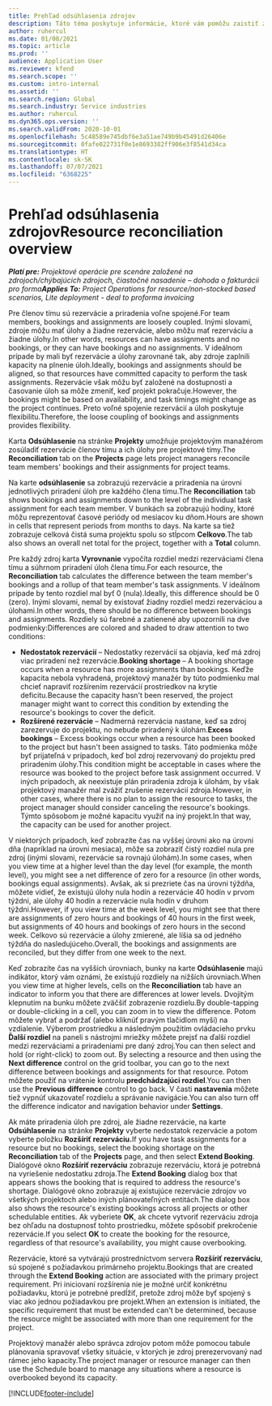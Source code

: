```yaml
---
title: Prehľad odsúhlasenia zdrojov
description: Táto téma poskytuje informácie, ktoré vám pomôžu zaistiť zosúladenie rezervácií a priradení zdrojov k projektom.
author: ruhercul
ms.date: 01/08/2021
ms.topic: article
ms.prod: ''
audience: Application User
ms.reviewer: kfend
ms.search.scope: ''
ms.custom: intro-internal
ms.assetid: ''
ms.search.region: Global
ms.search.industry: Service industries
ms.author: ruhercul
ms.dyn365.ops.version: ''
ms.search.validFrom: 2020-10-01
ms.openlocfilehash: 5c48589e745dbf6e3a51ae749b9b45491d26406e
ms.sourcegitcommit: 0fafe022731f0e1e8693382ff906e3f8541d34ca
ms.translationtype: HT
ms.contentlocale: sk-SK
ms.lasthandoff: 07/07/2021
ms.locfileid: "6368225"
---
```

# <a name="resource-reconciliation-overview"></a><span data-ttu-id="8968c-103">Prehľad odsúhlasenia zdrojov</span><span class="sxs-lookup"><span data-stu-id="8968c-103">Resource reconciliation overview</span></span>

<span data-ttu-id="8968c-104">_**Platí pre:** Projektové operácie pre scenáre založené na zdrojoch/chýbajúcich zdrojoch, čiastočné nasadenie – dohoda o fakturácii pro forma_</span><span class="sxs-lookup"><span data-stu-id="8968c-104">_**Applies To:** Project Operations for resource/non-stocked based scenarios, Lite deployment - deal to proforma invoicing_</span></span>

<span data-ttu-id="8968c-105">Pre členov tímu sú rezervácie a priradenia voľne spojené.</span><span class="sxs-lookup"><span data-stu-id="8968c-105">For team members, bookings and assignments are loosely coupled.</span></span> <span data-ttu-id="8968c-106">Inými slovami, zdroje môžu mať úlohy a žiadne rezervácie, alebo môžu mať rezerváciu a žiadne úlohy.</span><span class="sxs-lookup"><span data-stu-id="8968c-106">In other words, resources can have assignments and no bookings, or they can have bookings and no assignments.</span></span> <span data-ttu-id="8968c-107">V ideálnom prípade by mali byť rezervácie a úlohy zarovnané tak, aby zdroje zaplnili kapacity na plnenie úloh.</span><span class="sxs-lookup"><span data-stu-id="8968c-107">Ideally, bookings and assignments should be aligned, so that resources have committed capacity to perform the task assignments.</span></span> <span data-ttu-id="8968c-108">Rezervácie však môžu byť založené na dostupnosti a časovanie úloh sa môže zmeniť, keď projekt pokračuje.</span><span class="sxs-lookup"><span data-stu-id="8968c-108">However, the bookings might be based on availability, and task timings might change as the project continues.</span></span> <span data-ttu-id="8968c-109">Preto voľné spojenie rezervácií a úloh poskytuje flexibilitu.</span><span class="sxs-lookup"><span data-stu-id="8968c-109">Therefore, the loose coupling of bookings and assignments provides flexibility.</span></span>

<span data-ttu-id="8968c-110">Karta **Odsúhlasenie** na stránke **Projekty** umožňuje projektovým manažérom zosúladiť rezervácie členov tímu a ich úlohy pre projektové tímy.</span><span class="sxs-lookup"><span data-stu-id="8968c-110">The **Reconciliation** tab on the **Projects** page lets project managers reconcile team members' bookings and their assignments for project teams.</span></span>

<span data-ttu-id="8968c-111">Na karte **odsúhlasenie** sa zobrazujú rezervácie a priradenia na úrovni jednotlivých priradení úloh pre každého člena tímu.</span><span class="sxs-lookup"><span data-stu-id="8968c-111">The **Reconciliation** tab shows bookings and assignments down to the level of the individual task assignment for each team member.</span></span> <span data-ttu-id="8968c-112">V bunkách sa zobrazujú hodiny, ktoré môžu reprezentovať časové periódy od mesiacov ku dňom.</span><span class="sxs-lookup"><span data-stu-id="8968c-112">Hours are shown in cells that represent periods from months to days.</span></span> <span data-ttu-id="8968c-113">Na karte sa tiež zobrazuje celková čistá suma projektu spolu so stĺpcom **Celkovo**.</span><span class="sxs-lookup"><span data-stu-id="8968c-113">The tab also shows an overall net total for the project, together with a **Total** column.</span></span>

<span data-ttu-id="8968c-114">Pre každý zdroj karta **Vyrovnanie** vypočíta rozdiel medzi rezerváciami člena tímu a súhrnom priradení úloh člena tímu.</span><span class="sxs-lookup"><span data-stu-id="8968c-114">For each resource, the **Reconciliation** tab calculates the difference between the team member's bookings and a rollup of that team member's task assignments.</span></span> <span data-ttu-id="8968c-115">V ideálnom prípade by tento rozdiel mal byť 0 (nula).</span><span class="sxs-lookup"><span data-stu-id="8968c-115">Ideally, this difference should be 0 (zero).</span></span> <span data-ttu-id="8968c-116">Inými slovami, nemal by existovať žiadny rozdiel medzi rezerváciou a úlohami.</span><span class="sxs-lookup"><span data-stu-id="8968c-116">In other words, there should be no difference between bookings and assignments.</span></span> <span data-ttu-id="8968c-117">Rozdiely sú farebné a zatienené aby upozornili na dve podmienky:</span><span class="sxs-lookup"><span data-stu-id="8968c-117">Differences are colored and shaded to draw attention to two conditions:</span></span>

- <span data-ttu-id="8968c-118">**Nedostatok rezervácií** – Nedostatky rezervácií sa objavia, keď má zdroj viac priradení než rezervácie.</span><span class="sxs-lookup"><span data-stu-id="8968c-118">**Booking shortage** – A booking shortage occurs when a resource has more assignments than bookings.</span></span> <span data-ttu-id="8968c-119">Keďže kapacita nebola vyhradená, projektový manažér by túto podmienku mal chcieť napraviť rozšírením rezervácií prostriedkov na krytie deficitu.</span><span class="sxs-lookup"><span data-stu-id="8968c-119">Because the capacity hasn't been reserved, the project manager might want to correct this condition by extending the resource's bookings to cover the deficit.</span></span>
- <span data-ttu-id="8968c-120">**Rozšírené rezervácie** – Nadmerná rezervácia nastane, keď sa zdroj zarezervuje do projektu, no nebude priradený k úlohám.</span><span class="sxs-lookup"><span data-stu-id="8968c-120">**Excess bookings** – Excess bookings occur when a resource has been booked to the project but hasn't been assigned to tasks.</span></span> <span data-ttu-id="8968c-121">Táto podmienka môže byť prijateľná v prípadoch, keď bol zdroj rezervovaný do projektu pred priradením úlohy.</span><span class="sxs-lookup"><span data-stu-id="8968c-121">This condition might be acceptable in cases where the resource was booked to the project before task assignment occurred.</span></span> <span data-ttu-id="8968c-122">V iných prípadoch, ak neexistuje plán priradenia zdroja k úlohám, by však projektový manažér mal zvážiť zrušenie rezervácií zdroja.</span><span class="sxs-lookup"><span data-stu-id="8968c-122">However, in other cases, where there is no plan to assign the resource to tasks, the project manager should consider canceling the resource's bookings.</span></span> <span data-ttu-id="8968c-123">Týmto spôsobom je možné kapacitu využiť na iný projekt.</span><span class="sxs-lookup"><span data-stu-id="8968c-123">In that way, the capacity can be used for another project.</span></span>

<span data-ttu-id="8968c-124">V niektorých prípadoch, keď zobrazíte čas na vyššej úrovni ako na úrovni dňa (napríklad na úrovni mesiaca), môže sa zobraziť čistý rozdiel nula pre zdroj (inými slovami, rezervácie sa rovnajú úlohám).</span><span class="sxs-lookup"><span data-stu-id="8968c-124">In some cases, when you view time at a higher level than the day level (for example, the month level), you might see a net difference of zero for a resource (in other words, bookings equal assignments).</span></span> <span data-ttu-id="8968c-125">Avšak, ak si prezriete čas na úrovni týždňa, môžete vidieť, že existujú úlohy nula hodín a rezervácie 40 hodín v prvom týždni, ale úlohy 40 hodín a rezervácie nula hodín v druhom týždni.</span><span class="sxs-lookup"><span data-stu-id="8968c-125">However, if you view time at the week level, you might see that there are assignments of zero hours and bookings of 40 hours in the first week, but assignments of 40 hours and bookings of zero hours in the second week.</span></span> <span data-ttu-id="8968c-126">Celkovo sú rezervácie a úlohy zmierené, ale líšia sa od jedného týždňa do nasledujúceho.</span><span class="sxs-lookup"><span data-stu-id="8968c-126">Overall, the bookings and assignments are reconciled, but they differ from one week to the next.</span></span>

<span data-ttu-id="8968c-127">Keď zobrazíte čas na vyšších úrovniach, bunky na karte **Odsúhlasenie** majú indikátor, ktorý vám oznámi, že existujú rozdiely na nižších úrovniach.</span><span class="sxs-lookup"><span data-stu-id="8968c-127">When you view time at higher levels, cells on the **Reconciliation** tab have an indicator to inform you that there are differences at lower levels.</span></span> <span data-ttu-id="8968c-128">Dvojitým klepnutím na bunku môžete zväčšiť zobrazenie rozdielu.</span><span class="sxs-lookup"><span data-stu-id="8968c-128">By double-tapping or double-clicking in a cell, you can zoom in to view the difference.</span></span> <span data-ttu-id="8968c-129">Potom môžete vybrať a podržať (alebo kliknúť pravým tlačidlom myši) na vzdialenie. Výberom prostriedku a následným použitím ovládacieho prvku **Ďalší rozdiel** na paneli s nástrojmi mriežky môžete prejsť na ďalší rozdiel medzi rezerváciami a priradeniami pre daný zdroj.</span><span class="sxs-lookup"><span data-stu-id="8968c-129">You can then select and hold (or right-click) to zoom out. By selecting a resource and then using the **Next difference** control on the grid toolbar, you can go to the next difference between bookings and assignments for that resource.</span></span> <span data-ttu-id="8968c-130">Potom môžete použiť na vrátenie kontrolu **predchádzajúci rozdiel**.</span><span class="sxs-lookup"><span data-stu-id="8968c-130">You can then use the **Previous difference** control to go back.</span></span> <span data-ttu-id="8968c-131">V časti **nastavenia** môžete tiež vypnúť ukazovateľ rozdielu a správanie navigácie.</span><span class="sxs-lookup"><span data-stu-id="8968c-131">You can also turn off the difference indicator and navigation behavior under **Settings**.</span></span>

<span data-ttu-id="8968c-132">Ak máte priradenia úloh pre zdroj, ale žiadne rezervácie, na karte **Odsúhlasenie** na stránke **Projekty** vyberte nedostatok rezervácie a potom vyberte položku **Rozšíriť rezerváciu.**</span><span class="sxs-lookup"><span data-stu-id="8968c-132">If you have task assignments for a resource but no bookings, select the booking shortage on the **Reconciliation** tab of the **Projects** page, and then select **Extend Booking**.</span></span> <span data-ttu-id="8968c-133">Dialógové okno **Rozšíriť rezerváciu** zobrazuje rezerváciu, ktorá je potrebná na vyriešenie nedostatku zdroja.</span><span class="sxs-lookup"><span data-stu-id="8968c-133">The **Extend Booking** dialog box that appears shows the booking that is required to address the resource's shortage.</span></span> <span data-ttu-id="8968c-134">Dialógové okno zobrazuje aj existujúce rezervácie zdrojov vo všetkých projektoch alebo iných plánovateľných entitách.</span><span class="sxs-lookup"><span data-stu-id="8968c-134">The dialog box also shows the resource's existing bookings across all projects or other schedulable entities.</span></span> <span data-ttu-id="8968c-135">Ak vyberiete **OK**, ak chcete vytvoriť rezerváciu zdroja bez ohľadu na dostupnosť tohto prostriedku, môžete spôsobiť prekročenie rezervácie.</span><span class="sxs-lookup"><span data-stu-id="8968c-135">If you select **OK** to create the booking for the resource, regardless of that resource's availability, you might cause overbooking.</span></span>

<span data-ttu-id="8968c-136">Rezervácie, ktoré sa vytvárajú prostredníctvom servera **Rozšíriť rezerváciu**, sú spojené s požiadavkou primárneho projektu.</span><span class="sxs-lookup"><span data-stu-id="8968c-136">Bookings that are created through the **Extend Booking** action are associated with the primary project requirement.</span></span> <span data-ttu-id="8968c-137">Pri iniciovaní rozšírenia nie je možné určiť konkrétnu požiadavku, ktorú je potrebné predĺžiť, pretože zdroj môže byť spojený s viac ako jednou požiadavkou pre projekt.</span><span class="sxs-lookup"><span data-stu-id="8968c-137">When an extension is initiated, the specific requirement that must be extended can't be determined, because the resource might be associated with more than one requirement for the project.</span></span>

<span data-ttu-id="8968c-138">Projektový manažér alebo správca zdrojov potom môže pomocou tabule plánovania spravovať všetky situácie, v ktorých je zdroj prerezervovaný nad rámec jeho kapacity.</span><span class="sxs-lookup"><span data-stu-id="8968c-138">The project manager or resource manager can then use the Schedule board to manage any situations where a resource is overbooked beyond its capacity.</span></span>


[!INCLUDE[footer-include](../includes/footer-banner.md)]